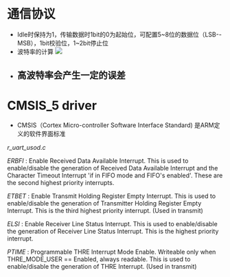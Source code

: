 # 通信协议
- Idle时保持为1，传输数据时1bit的0为起始位，可配置5~8位的数据位（LSB--MSB），1bit校验位，1~2bit停止位
- 波特率的计算
![](uart_baudrate.png)
- 高波特率会产生一定的误差
	- 

# CMSIS_5 driver
- CMSIS（Cortex Micro-controller Software Interface Standard) 是ARM定义的软件界面标准




_r_uart_usod.c_

_ERBFI_ : Enable Received Data Available Interrupt. This is used to enable/disable the generation of Received Data Available Interrupt and the Character Timeout Interrupt 'if in FIFO mode and FIFO's enabled'. These are the second highest priority interrupts.

_ETBET_ : Enable Transmit Holding Register Empty Interrupt. This is used to enable/disable the generation of Transmitter Holding Register Empty Interrupt. This is the third highest priority interrupt. (Used in transmit)

_ELSI_ : Enable Receiver Line Status Interrupt. This is used to enable/disable the generation of Receiver Line Status Interrupt. This is the highest priority interrupt.

_PTIME_ : Programmable THRE Interrupt Mode Enable. Writeable only when THRE_MODE_USER == Enabled, always readable. This is used to enable/disable the generation of THRE Interrupt. (Used in transmit)






























